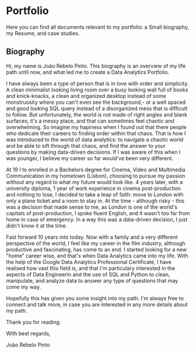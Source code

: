 # Portfolio
Here you can find all documents relevant to my portfolio: a Small biography, my Resume, and case studies.

  
## Biography
Hi, my name is João Rebelo Pinto. This biography is an overview of my life path until now, and what led me to create a Data Analytics Portfolio.

I have always been a type of person that is in love with order and simplicity. A clean minimalist looking living room over a busy looking wall full of books and knick-knacks, a clean and organized desktop instead of some monstruosity where you can't even see the background,- or a well spaced and good looking SQL query instead of a disorganized mess that is difficult to follow. But unfortunately, the world is not made of right angles and blank surfaces; it's a messy place, and that can sometimes feel chaotic and overwhelming. So imagine my hapiness when I found out that there people who dedicate their careers to finding order within that chaos. That is how I was introduced to the world of data analytics: to navigate a chaotic world and be able to sift through that chaos, and find the answer to your questions by making data-driven decisions. If I was aware of this when I was younger, I believe my career so far would've been very different.

At 19 I to enrolled in a Bachelors degree for Cinema, Video and Multimedia Communication in my hometown (Lisbon), choosing to pursue my passion without any regard to what my future would look like. 4 years later, with a university diploma, 1 year of work experience in cinema post-production and nothing to lose, I decided to take a leap of faith: move to London with only a plane ticket and a room to stay in. At the time - although risky - this was a decision that made sense to me, as London is one of the world's capitals of post-production, I spoke fluent English, and it wasn't too far from home in case of emergency. In a way this was a data-driven decision, I just didn't know it at the time.

Fast forward 10 years into today. Now with a family and a very different perspective of the world, I feel like my career in the film industry, although productive and fascinating, has come to an end. I started looking for a new "home" career wise, and that's when Data Analytics came into my life. With the help of the Google Data Analytics Professional Certificate, I have realised how vast this field is, and that I'm particulary interested in the aspects of Data Engineerin and the use of SQL and Python to clean, manipulate, and analyze data to answer any type of questions that may come my way.

Hopefully this has given you some insight into my path. I'm always free to connect and talk more, in case you are interested in any more details about my path.

Thank you for reading.

  
With best regards,

João Rebelo Pinto
